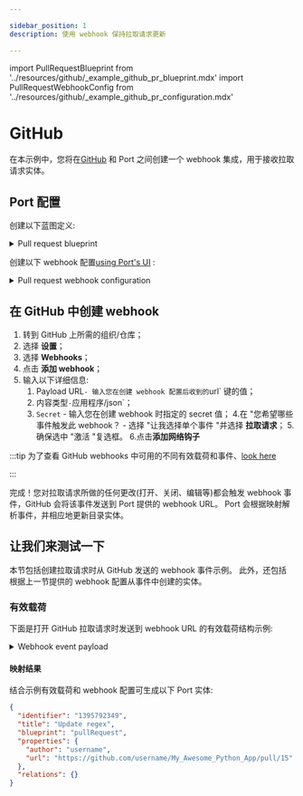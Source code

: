 ```yaml
---

sidebar_position: 1
description: 使用 webhook 保持拉取请求更新

---
```


import PullRequestBlueprint from '../resources/github/_example_github_pr_blueprint.mdx'
import PullRequestWebhookConfig from '../resources/github/_example_github_pr_configuration.mdx'

# GitHub

在本示例中，您将在[GitHub](https://github.com) 和 Port 之间创建一个 webhook 集成，用于接收拉取请求实体。

## Port 配置

创建以下蓝图定义: 

<details>
<summary>Pull request blueprint</summary>

<PullRequestBlueprint/>

</details>

创建以下 webhook 配置[using Port's UI](/build-your-software-catalog/sync-data-to-catalog/webhook/?operation=ui#configuring-webhook-endpoints) : 

<details>
<summary>Pull request webhook configuration</summary>

1. **基本信息** 选项卡 - 填写以下详细信息: 
    1.title: "拉取请求映射器"；
    2.标识符: `pull_request_mapper`；
    3.Description : `来自 GitHub 的 pull-request 事件的 webhook 配置；
    4.图标 : `Github`；
2. **集成配置**选项卡 - 填写以下 JQ 映射: 
   <PullRequestWebhookConfig/>
3.向下滚动到 **高级设置**，输入以下详细信息: 
    1.Secret: `WEBHOOK_SECRET`；
    2.签名头名称:  `X-Hub-Signature-256`；
    3.签名算法: 从下拉选项中选择 `sha256`；
    4.签名前缀 : `sha256=`；
    5.请求标识符路径 : `.headers.\"X-GitHub-Delivery\"`；
    6.点击页面底部的**保存**。

</details>

## 在 GitHub 中创建 webhook

1. 转到 GitHub 上所需的组织/仓库；
2. 选择 **设置**；
3. 选择 **Webhooks**；
4. 点击 **添加 webhook**；
5. 输入以下详细信息: 
    1. Payload URL` - 输入您在创建 webhook 配置后收到的 `url` 键的值；
    2. 内容类型` - `应用程序/json`；
    3. `Secret` - 输入您在创建 webhook 时指定的 secret 值；
    4.在 "您希望哪些事件触发此 webhook？ - 选择 "让我选择单个事件 "并选择 **拉取请求**；
    5.确保选中 "激活 "复选框。
6.点击**添加网络钩子**

:::tip 为了查看 GitHub webhooks 中可用的不同有效载荷和事件、[look here](https://docs.github.com/en/webhooks-and-events/webhooks/webhook-events-and-payloads)

:::

完成！您对拉取请求所做的任何更改(打开、关闭、编辑等)都会触发 webhook 事件，GitHub 会将该事件发送到 Port 提供的 webhook URL。 Port 会根据映射解析事件，并相应地更新目录实体。

## 让我们来测试一下

本节包括创建拉取请求时从 GitHub 发送的 webhook 事件示例。 此外，还包括根据上一节提供的 webhook 配置从事件中创建的实体。

### 有效载荷

下面是打开 GitHub 拉取请求时发送到 webhook URL 的有效载荷结构示例: 

<details>
<summary> Webhook event payload</summary>

```json showLineNumbers
{
  "action": "opened",
  "number": 15,
  "pull_request": {
    "url": "https://api.github.com/repos/username/My_Awesome_Python_App/pulls/15",
    "id": 1395792349,
    "node_id": "PR_kwDOEFWVvs5TMhnd",
    "html_url": "https://github.com/username/My_Awesome_Python_App/pull/15",
    "issue_url": "https://api.github.com/repos/username/My_Awesome_Python_App/issues/15",
    "number": 15,
    "state": "open",
    "locked": false,
    "title": "Update regex",
    "user": {
      "login": "username",
      "id": 15999660,
      "node_id": "MDQ6VXNlcjE1OTk5NjYw",
      "url": "https://api.github.com/users/username"
    },
    "body": "Modifying event header",
    "created_at": "2023-06-16T14:08:27Z",
    "updated_at": "2023-06-16T14:08:27Z",
    "closed_at": "None",
    "merged_at": "None",
    "assignees": [],
    "requested_reviewers": [],
    "requested_teams": [],
    "labels": [],
    "commits_url": "https://api.github.com/repos/username/My_Awesome_Python_App/pulls/15/commits",
    "head": {
      "label": "username:port",
      "ref": "port",
      "sha": "9bd151d8a6d6c3759e7fbdb5ba5ed82668021e77",
      "user": {
        "login": "username",
        "id": 15999660,
        "node_id": "MDQ6VXNlcjE1OTk5NjYw",
        "avatar_url": "https://avatars.githubusercontent.com/u/15999660?v=4",
        "html_url": "https://github.com/username",
        "type": "User"
      },
      "repo": {
        "id": 274044350,
        "node_id": "MDEwOlJlcG9zaXRvcnkyNzQwNDQzNTA=",
        "name": "My_Awesome_Python_App",
        "full_name": "username/My_Awesome_Python_App",
        "private": false,
        "owner": {
          "login": "username",
          "id": 15999660,
          "node_id": "MDQ6VXNlcjE1OTk5NjYw",
          "url": "https://api.github.com/users/username"
        },
        "html_url": "https://github.com/username/My_Awesome_Python_App",
        "description": "Repo description",
        "fork": false,
        "visibility": "public",
        "forks": 0,
        "open_issues": 11,
        "watchers": 1,
        "default_branch": "master"
      }
    }
  }
}
```

</details>

#### 映射结果

结合示例有效载荷和 webhook 配置可生成以下 Port 实体: 

```json showLineNumbers
{
  "identifier": "1395792349",
  "title": "Update regex",
  "blueprint": "pullRequest",
  "properties": {
    "author": "username",
    "url": "https://github.com/username/My_Awesome_Python_App/pull/15"
  },
  "relations": {}
}
```